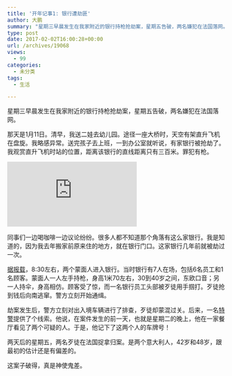 ```yaml
---
title: '开年记事1: 银行遭劫匪'
author: 大鹏
summary: "星期三早晨发生在我家附近的银行持枪抢劫案，星期五告破，两名嫌犯在法国落网。"
type: post
date: 2017-02-02T16:00:28+00:00
url: /archives/19068
views:
  - 99
categories:
  - 未分类
tags:
  - 生活

---
```

星期三早晨发生在我家附近的银行持枪抢劫案，星期五告破，两名嫌犯在法国落网。

那天是1月11日。清早，我送二娃去幼儿园。途径一座大桥时，天空有架直升飞机在盘旋。我略感异常。送完孩子去上班，一到办公室就听说，有家银行被抢劫了。我观赏直升飞机时站的位置，距离该银行的直线距离只有三百米。罪犯有枪。

![enter image description here][1]

同事们一边喝咖啡一边议论纷纷。很多人都不知道那个角落有这么家银行。我是知道的，因为我去年搬家前原来住的地方，就在银行门口。这家银行几年前就被劫过一次。

[据报载][2]，8:30左右，两个蒙面人进入银行。当时银行有7人在场，包括6名员工和1名顾客。蒙面人一人左手持枪，身高1米70左右，30到40岁之间，东欧口音；另一人持伞，身高相仿。顾客受了惊，而一名银行员工头部被歹徒用手掴打。歹徒抢到钱后向南逃窜。警方立刻开始通缉。

劫案发生后，警方立刻对出入境车辆进行了排查，歹徒却蒙混过关。后来，一名[特警][3]提供了个线索。他说，在案件发生的前一天，也就是星期二的晚上，他在一家餐厅看见了两个可疑的人。于是，他记下了这两个人的车牌号！

两天后的星期五，两名歹徒在法国捉拿归案。是两个意大利人，42岁和48岁，跟最初的估计还是有偏差的。

这案子破得，真是神使鬼差。

 [1]: http://www.tt.com/csp/cms/sites/dt.common.streams.StreamServer.cls?STREAMOID=6sFbFU0ho25oO6olm6rkhM$daE2N3K4ZzOUsqbU5sYsssi1V6OqXj1JVwudnzpDfWCsjLu883Ygn4B49Lvm9bPe2QeMKQdVeZmXF$9l$4uCZ8QDXhaHEp3rvzXRJFdy0KqPHLoMevcTLo3h8xh70Y6N_U_CryOsw6FTOdKL_jpQ-&CONTENTTYPE=image/jpeg
 [2]: http://www.tt.com/panorama/verbrechen/12476029-91/bank%C3%BCberfall-in-der-h%C3%B6ttinger-au-bewaffnete-t%C3%A4ter-auf-der-flucht.csp
 [3]: http://www.heute.at/news/oesterreich/Bankueberfall-in-Innsbruck-Verdaechtige-in-Frankreich-erwischt;art23655,1389389
